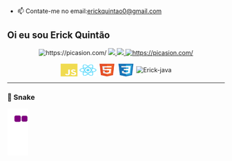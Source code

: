 
- 📫 Contate-me no email:erickquintao0@gmail.com
## Oi eu sou Erick Quintão
<div align="center">
 <a ><img src="https://i.picasion.com/pic92/e33c213b5562f8b60e873a0d8a1b2757.gif" width="125" height="125" border="0" alt="https://picasion.com/" /></a>

  <a href="https://github.com/ErickQuintao">
    <img height="120em" src="https://github-readme-stats.vercel.app/api?username=ErickQuintao&show_icons=true&theme=dark&include_all_commits=true&count_private=true"/>
    <img height="120em" src="https://github-readme-stats.vercel.app/api/top-langs/?username=ErickQuintao&layout=compact&langs_count=7&theme=dark"/>
    <img src="https://i.picasion.com/pic92/e33c213b5562f8b60e873a0d8a1b2757.gif" width="125" height="150" border="0" alt="https://picasion.com/" />
  </a>

  <div style="display: inline_block"><br>
  <img align="center" alt="Erick-Js" height="30" width="40" src="https://raw.githubusercontent.com/devicons/devicon/master/icons/javascript/javascript-plain.svg">
  <img align="center" alt="Erick-React" height="30" width="40" src="https://raw.githubusercontent.com/devicons/devicon/master/icons/react/react-original.svg">
  <img align="center" alt="Erick-HTML" height="30" width="40" src="https://raw.githubusercontent.com/devicons/devicon/master/icons/html5/html5-original.svg">
  <img align="center" alt="Erick-CSS" height="30" width="40" src="https://raw.githubusercontent.com/devicons/devicon/master/icons/css3/css3-original.svg">
  <img align="center" alt="Erick-java" height="30" width="40" src="https://cdn-icons-png.flaticon.com/512/5968/5968282.png">
</div>
</div>


---

### 🐍 Snake 
![Snake animation](https://raw.githubusercontent.com/ErickQuintao/ErickQuintao/output/github-contribution-grid-snake.gif)

